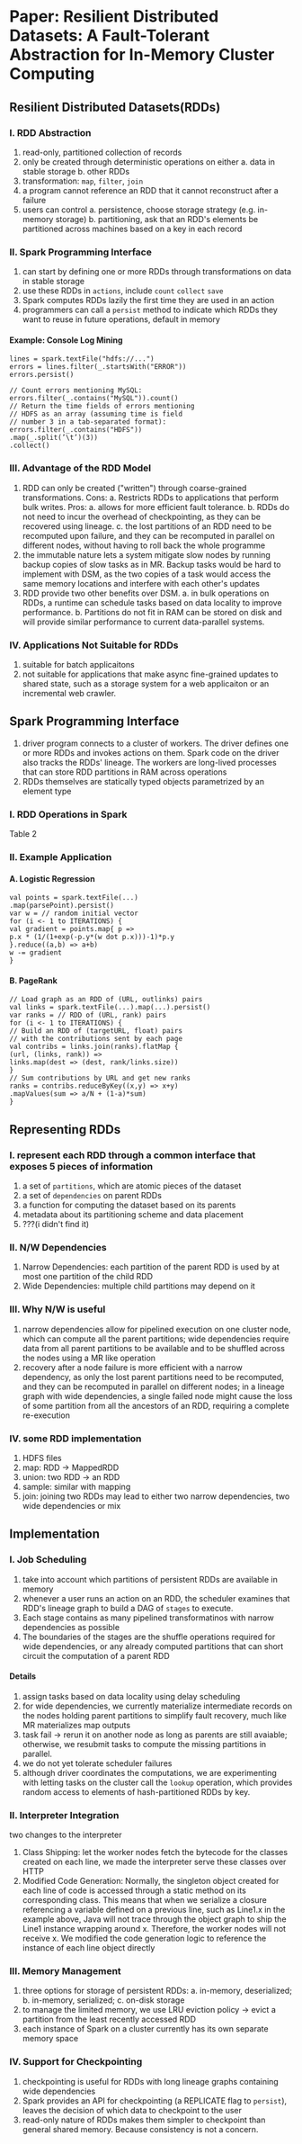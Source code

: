 # Paper: Resilient Distributed Datasets: A Fault-Tolerant Abstraction for In-Memory Cluster Computing
## Resilient Distributed Datasets(RDDs)
### I. RDD Abstraction
1. read-only, partitioned collection of records
2. only be created through deterministic operations on either a. data in stable storage b. other RDDs
3. transformation: `map`, `filter`, `join`
4. a program cannot reference an RDD that it cannot reconstruct after a failure
5. users can control a. persistence, choose storage strategy (e.g. in-memory storage) b. partitioning, ask that an RDD's elements be partitioned across machines based on a key in each record
### II. Spark Programming Interface
1. can start by defining one or more RDDs through transformations on data in stable storage
2. use these RDDs in `actions`, include `count` `collect` `save`
3. Spark computes RDDs lazily the first time they are used in an action
4. programmers can call a `persist` method to indicate which RDDs they want to reuse in future operations, default in memory
#### Example: Console Log Mining
```
lines = spark.textFile("hdfs://...")
errors = lines.filter(_.startsWith("ERROR"))
errors.persist()
```
```
// Count errors mentioning MySQL:
errors.filter(_.contains("MySQL")).count()
// Return the time fields of errors mentioning
// HDFS as an array (assuming time is field
// number 3 in a tab-separated format):
errors.filter(_.contains("HDFS"))
.map(_.split(’\t’)(3))
.collect()
```
### III. Advantage of the RDD Model
1. RDD can only be created ("written") through coarse-grained transformations. Cons: a. Restricts RDDs to applications that perform bulk writes. Pros: a. allows for more efficient fault tolerance. b. RDDs do not need to incur the overhead of checkpointing, as they can be recovered using lineage. c. the lost partitions of an RDD need to be recomputed upon failure, and they can be recomputed in parallel on different nodes, without having to roll back the whole programme
2. the immutable nature lets a system mitigate slow nodes by running backup copies of slow tasks as in MR. Backup tasks would be hard to implement with DSM, as the two copies of a task would access the same memory locations and interfere with each other's updates
3. RDD provide two other benefits over DSM. a. in bulk operations on RDDs, a runtime can schedule tasks based on data locality to improve performance. b. Partitions do not fit in RAM can be stored on disk and will provide similar performance to current data-parallel systems.
### IV. Applications Not Suitable for RDDs
1. suitable for batch applicaitons
2. not suitable for applications that make async fine-grained updates to shared state, such as a storage system for a web applicaiton or an incremental web crawler.
## Spark Programming Interface 
1. driver program connects to a cluster of workers. The driver defines one or more RDDs and invokes actions on them. Spark code on the driver also tracks the RDDs' lineage. The workers are long-lived processes that can store RDD partitions in RAM across operations
2. RDDs themselves are statically typed objects parametrized by an element type
### I. RDD Operations in Spark
Table 2
### II. Example Application
#### A. Logistic Regression
```
val points = spark.textFile(...)
.map(parsePoint).persist()
var w = // random initial vector
for (i <- 1 to ITERATIONS) {
val gradient = points.map{ p =>
p.x * (1/(1+exp(-p.y*(w dot p.x)))-1)*p.y
}.reduce((a,b) => a+b)
w -= gradient
}
```
#### B. PageRank
```
// Load graph as an RDD of (URL, outlinks) pairs
val links = spark.textFile(...).map(...).persist()
var ranks = // RDD of (URL, rank) pairs
for (i <- 1 to ITERATIONS) {
// Build an RDD of (targetURL, float) pairs
// with the contributions sent by each page
val contribs = links.join(ranks).flatMap {
(url, (links, rank)) =>
links.map(dest => (dest, rank/links.size))
}
// Sum contributions by URL and get new ranks
ranks = contribs.reduceByKey((x,y) => x+y)
.mapValues(sum => a/N + (1-a)*sum)
}
```
## Representing RDDs
### I. represent each RDD through a common interface that exposes 5 pieces of information
1. a set of `partitions`, which are atomic pieces of the dataset
2. a set of `dependencies` on parent RDDs
3. a function for computing the dataset based on its parents
4. metadata about its partitioning scheme and data placement
5. ???(i didn't find it)
### II. N/W Dependencies
1. Narrow Dependencies: each partition of the parent RDD is used by at most one partition of the child RDD
2. Wide Dependencies: multiple child partitions may depend on it
### III. Why N/W is useful
1. narrow dependencies allow for pipelined execution on one cluster node, which can compute all the parent partitions; wide dependencies require data from all parent partitions to be available and to be shuffled across the nodes using a MR like operation
2. recovery after a node failure is more efficient with a narrow dependency, as only the lost parent partitions need to be recomputed, and they can be recomputed in parallel on different nodes; in a lineage graph with wide dependencies, a single failed node might cause the loss of some partition from all the ancestors of an RDD, requiring a complete re-execution
### IV. some RDD implementation
1. HDFS files
2. map: RDD -> MappedRDD
3. union: two RDD -> an RDD
4. sample: similar with mapping
5. join: joining two RDDs may lead to either two narrow dependencies, two wide dependencies or mix
## Implementation
### I. Job Scheduling
1. take into account which partitions of persistent RDDs are available in memory
2. whenever a user runs an action on an RDD, the scheduler examines that RDD's lineage graph to build a DAG of `stages` to execute.
3. Each stage contains as many pipelined transformatinos with narrow dependencies as possible
4. The boundaries of the stages are the shuffle operations required for wide dependencies, or any already computed partitions that can short circuit the computation of a parent RDD
#### Details
1. assign tasks based on data locality using delay scheduling
2. for wide dependencies, we currently materialize intermediate records on the nodes holding parent partitions to simplify fault recovery, much like MR materializes map outputs
3. task fail -> rerun it on another node as long as parents are still avaiable; otherwise, we resubmit tasks to compute the missing partitions in parallel. 
4. we do not yet tolerate scheduler failures
5. although driver coordinates the computations, we are experimenting with letting tasks on the cluster call the `lookup` operation, which provides random access to elements of hash-partitioned RDDs by key.
### II. Interpreter Integration
two changes to the interpreter
1. Class Shipping: let the worker nodes fetch the bytecode for the classes created on each line, we made the interpreter serve these classes over HTTP
2. Modified Code Generation: Normally, the singleton object created for each line of code is accessed through a static method on its corresponding class. This means that when we serialize a closure referencing a variable defined on a previous line, such as Line1.x in the example above, Java will not trace through the object graph to ship the Line1 instance wrapping around x. Therefore, the worker nodes will not receive x. We modified the code generation logic to reference the instance of each line object directly
### III. Memory Management
1. three options for storage of persistent RDDs: a. in-memory, deserialized; b. in-memory, serialized; c. on-disk storage
2. to manage the limited memory, we use LRU eviction policy -> evict a partition from the least recently accessed RDD
3. each instance of Spark on a cluster currently has its own separate memory space
### IV. Support for Checkpointing
1. checkpointing is useful for RDDs with long lineage graphs containing wide dependencies
2. Spark provides an API for checkpointing (a REPLICATE flag to `persist`), leaves the decision of which data to checkpoint to the user
3. read-only nature of RDDs makes them simpler to checkpoint than general shared memory. Because consistency is not a concern.